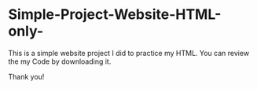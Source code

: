 # Simple-Project-Website-HTML-only-
This is a simple website project I did to practice my HTML. 
You can review the my Code by downloading it. 

Thank you!
